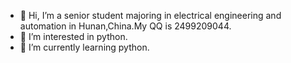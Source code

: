 - 👋 Hi, I’m a senior student majoring in electrical engineering and automation in Hunan,China.My QQ is 2499209044.
- 👀 I’m interested in python.
- 🌱 I’m currently learning python.

